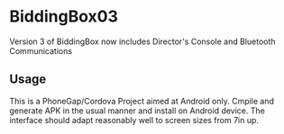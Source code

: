 # BiddingBox03

Version 3 of BiddingBox now includes Director's Console and Bluetooth Communications 

## Usage

This is a PhoneGap/Cordova Project aimed at Android only.
Cmpile and generate APK in the usual manner and install on Android device.
The interface should adapt reasonably well to screen sizes from 7in up.

